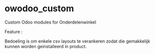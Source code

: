 # owodoo_custom
Custom Odoo modules for Onderdelenwinkel

Feature : 

Bedoeling is om enkele csv layouts te verankeren zodat die gemakkelijk kunnen worden geinstalleerd in product.

